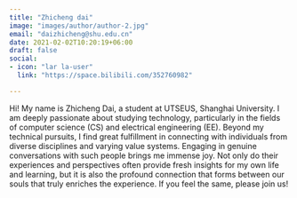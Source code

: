 ```yaml
---
title: "Zhicheng dai"
image: "images/author/author-2.jpg"
email: "daizhicheng@shu.edu.cn"
date: 2021-02-02T10:20:19+06:00
draft: false
social:
- icon: "lar la-user"
  link: "https://space.bilibili.com/352760982"

---
```


Hi! My name is Zhicheng Dai, a student at UTSEUS, Shanghai University. I am deeply passionate about studying technology, particularly in the fields of computer science (CS) and electrical engineering (EE).
Beyond my technical pursuits, I find great fulfillment in connecting with individuals from diverse disciplines and varying value systems. Engaging in genuine conversations with such people brings me immense joy. Not only do their experiences and perspectives often provide fresh insights for my own life and learning, but it is also the profound connection that forms between our souls that truly enriches the experience.
If you feel the same, please join us!
